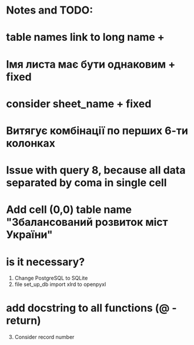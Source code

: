 # Notes and TODO:
#  table names link to long name +

# Імя листа має бути однаковим + fixed
# consider sheet_name + fixed 

# Витягує комбінації по перших 6-ти колонках

# Issue with query 8, because all data separated by coma in single cell

# Add cell (0,0) table name "Збалансований розвиток міст України"
# is it necessary?

1. Change PostgreSQL to SQLite
2. file set_up_db import xlrd to openpyxl
# add docstring to all functions (@ - return)
3. Consider record number
